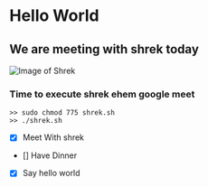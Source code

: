 # Hello World

## We are meeting with shrek today

![Image of Shrek](https://encrypted-tbn1.gstatic.com/images?q=tbn:ANd9GcTG_q0A0cypAsXxYlgs5J_554BrcnjeeKExlQE3ZaZUuPYv0fUd)


### Time to execute shrek ehem google meet
```
>> sudo chmod 775 shrek.sh
>> ./shrek.sh
```

- [X] Meet With shrek
- [] Have Dinner
- [X] Say hello world
